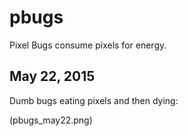 pbugs
=====

Pixel Bugs consume pixels for energy.


May 22, 2015
------------

Dumb bugs eating pixels and then dying:

(pbugs_may22.png)


